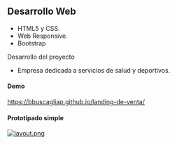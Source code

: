 ## Desarrollo Web
- HTML5 y CSS.
- Web Responsive.
- Bootstrap

Desarrollo del proyecto
- Empresa dedicada a servicios de salud y deportivos.

#### Demo
https://bbuscagliap.github.io/landing-de-venta/

#### Prototipado simple
[![layout.png](https://i.postimg.cc/8PD86zLd/layout.png)](https://postimg.cc/BthwWsYt)
